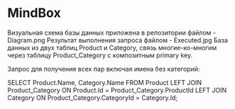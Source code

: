 # MindBox
Визуальная схема базы данных приложена в репозитории файлом - Diagram.png
Результат выполнения запроса файлом - Executed.jpg
База данных из двух таблиц Product и Category, связь многие-ко-многим через таблицу Product_Category с композитным primary key.

Запрос для получения всех пар включая имена без категорий:

SELECT Product.Name, Category.Name FROM Product 
LEFT JOIN Product_Category ON Product.Id = Product_Category.ProductId
LEFT JOIN Category ON Product_Category.CategoryId = Category.Id;
